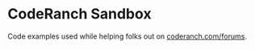 CodeRanch Sandbox
=================

Code examples used while helping folks out on [coderanch.com/forums](https://coderanch.com/forums).
